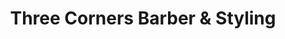 ---
title: "Three Corners Barber & Styling"
url: /saint-francisville/three-corners-barber-und-styling/
shop: Friseur
---